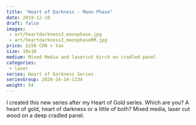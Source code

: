 ```yaml
---
title: "Heart of Darkness - Moon Phase"
date: 2019-12-10
draft: false
images:
 - art/heartdarkness3_moonphase.jpg
 - art/heartdarkness3_moonphaseRM.jpg
price: $150 CDN + tax
size: 10x10 
medium: Mixed Media and lasercut birch on cradled panel
categories:
 - laser
series: Heart of Darkness Series
seriesGroup: 2020-34-34-1234
weight: 94
---
```


I created this new series after my Heart of Gold series. Which are you? A heart of gold, heart of darkness or a little of both?  Mixed media, laser cut wood on a deep cradled panel.